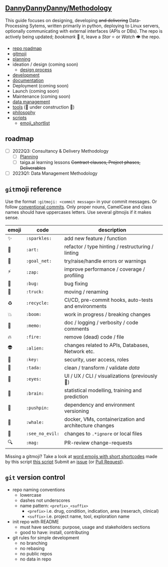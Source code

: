 ## [DannyDannyDanny/Methodology](https://github.com/DannyDannyDanny/methodology/)

This guide focuses on designing, developing ~~and delivering~~ Data-Processing Sytems, written primarily in python, deploying to Linux servers, optionally communicating with external interfaces (APIs or DBs). The repo is actively being updated; _bookmark_ :bookmark: it, leave a _Star_ :star: or _Watch_ :eye: the repo.

* [repo roadmap](#roadmap)
* [gitmoji](#gitmoji-reference)
* [planning](project_planning_contracting.md)
* ideation / design (coming soon)
  * [design process](https://uxtools.co/blog/what-no-one-explains-about-the-design-process/)
* [development](methodology-development.md)
* [documentation](documentation.md)
* Deployment (coming soon)
* Launch (coming soon)
* Maintenance (coming soon)
* [data management](data_storage.md)
* [tools](tools.md) (:construction: under construction :construction:)
* [philosophy](philosophy.md)
* [scripts](scripts/)
  * [emoji_shortlist](scripts/emoji_shortlist.py)

## roadmap

* [ ] 2022Q3: Consultancy & Delivery Methodology
  * [ ] [Planning](project_planning_contracting.md)
  * [ ] taiga.ai learning lessons ~~Contract clauses, Project phases, Deliverables~~
* [ ] 2023Q1: Data Management Methodology

## `git`moji reference

Use the format `:gitmoji: <commit message>` in your commit messages.
Or follow [conventional commits](https://www.conventionalcommits.org/en/v1.0.0/).
Only proper nouns, CamelCase and class names should have uppercases letters.
Use several gitmojis if it makes sense.


| emoji         | code            | description                                            |
|---------------|-----------------|--------------------------------------------------------|
| :sparkles:    | `:sparkles:`    | add new feature / function                             |
| :art:         | `:art:`         | refactor / type hinting / restructuring / linting      |
| :goal_net:    | `:goal_net:`    | try/raise/handle errors or warnings                    |
| :zap:         | `:zap:`         | improve performance / coverage / profiling             |
| :bug:         | `:bug:`         | bug fixing                                             |
| :truck:       | `:truck:`       | moving / renaming                                      |
| :recycle:     | `:recycle:`     | CI/CD, pre-commit hooks, auto-tests and environments   |
| :boom:        | `:boom:`        | work in progress / breaking changes                    |
| :memo:        | `:memo:`        | doc / logging / verbosity / code comments              |
| :fire:        | `:fire:`        | remove (dead) code / file                              |
| :alien:       | `:alien:`       | changes related to APIs, Databases, Network etc.       |
| :key:         | `:key:`         | security, user access, roles                           |
| :tada:        | `:tada:`        | clean / transform / validate _data_                    |
| :eyes:        | `:eyes:`        | UI / UX / CLI / visualizations (previously :lipstick:) |
| :brain:       | `:brain:`       | statistical modelling, training and prediction         |
| :pushpin:     | `:pushpin:`     | dependency and environment versioning                  |
| :whale:       | `:whale:`       | docker, VMs, containerization and architecture changes |
| :see_no_evil: | `:see_no_evil:` | changes to `.*ignore` or local files                   |
| :mag:         | `:mag:`         | PR-review change-requests                              |

Missing a gitmoji? Take a look at [word emojis with short shortcodes](emojis.md)
made by this script [this script](scripts/emoji_shortlist.py)
Submit an [issue](https://github.com/DannyDannyDanny/methodology/issues)
(or [Pull Request](https://github.com/DannyDannyDanny/methodology/pulls)).

## `git` version control
* repo naming conventions
  * lowercase
  * dashes not underscores
  * name pattern: `<prefix>_<suffix>`
    * `<prefix>` i.e. drug, condition, indication, area (reserach, clinical)
    * `<suffix>` i.e. project name, tool, exploration name
* init repo with README
  * must have sections: purpose, usage and stakeholders sections
  * good to have: install, contributing
* git rules for simple development
  * no branching
  * no rebasing
  * no public repos
  * no data in repo
